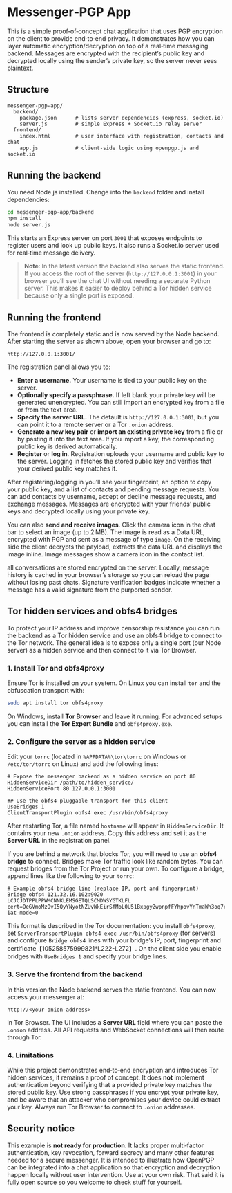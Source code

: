 # Messenger‑PGP App

This is a simple proof‑of‑concept chat application that uses PGP encryption on the client to provide end‑to‑end privacy.  It demonstrates how you can layer automatic encryption/decryption on top of a real‑time messaging backend.  Messages are encrypted with the recipient’s public key and decrypted locally using the sender’s private key, so the server never sees plaintext.

## Structure

```
messenger-pgp-app/
  backend/
    package.json      # lists server dependencies (express, socket.io)
    server.js         # simple Express + Socket.io relay server
  frontend/
    index.html        # user interface with registration, contacts and chat
    app.js            # client‑side logic using openpgp.js and socket.io
```

## Running the backend

You need Node.js installed.  Change into the `backend` folder and install dependencies:

```bash
cd messenger-pgp-app/backend
npm install
node server.js
```

This starts an Express server on port `3001` that exposes endpoints to register users and look up public keys.  It also runs a Socket.io server used for real‑time message delivery.

> **Note**: In the latest version the backend also serves the static frontend.  If you access the root of the server (`http://127.0.0.1:3001`) in your browser you’ll see the chat UI without needing a separate Python server.  This makes it easier to deploy behind a Tor hidden service because only a single port is exposed.

## Running the frontend

The frontend is completely static and is now served by the Node backend.  After starting the server as shown above, open your browser and go to:

```
http://127.0.0.1:3001/
```

The registration panel allows you to:

* **Enter a username.**  Your username is tied to your public key on the server.
* **Optionally specify a passphrase.**  If left blank your private key will be generated unencrypted.  You can still import an encrypted key from a file or from the text area.
* **Specify the server URL.**  The default is `http://127.0.0.1:3001`, but you can point it to a remote server or a Tor `.onion` address.
* **Generate a new key pair** or **import an existing private key** from a file or by pasting it into the text area.  If you import a key, the corresponding public key is derived automatically.
* **Register** or **log in**.  Registration uploads your username and public key to the server.  Logging in fetches the stored public key and verifies that your derived public key matches it.

After registering/logging in you’ll see your fingerprint, an option to copy your public key, and a list of contacts and pending message requests.  You can add contacts by username, accept or decline message requests, and exchange messages.  Messages are encrypted with your friends’ public keys and decrypted locally using your private key.

You can also **send and receive images**.  Click the camera icon in the chat bar to select an image (up to 2 MB).  The image is read as a Data URL, encrypted with PGP and sent as a message of type `image`.  On the receiving side the client decrypts the payload, extracts the data URL and displays the image inline.  Image messages show a camera icon in the contact list.

all conversations are stored encrypted on the server.  Locally, message history is cached in your browser’s storage so you can reload the page without losing past chats.  Signature verification badges indicate whether a message has a valid signature from the purported sender.

## Tor hidden services and obfs4 bridges

To protect your IP address and improve censorship resistance you can run the backend as a Tor hidden service and use an obfs4 bridge to connect to the Tor network.  The general idea is to expose only a single port (our Node server) as a hidden service and then connect to it via Tor Browser.

### 1. Install Tor and obfs4proxy

Ensure Tor is installed on your system.  On Linux you can install `tor` and the obfuscation transport with:

```bash
sudo apt install tor obfs4proxy
```

On Windows, install **Tor Browser** and leave it running.  For advanced setups you can install the **Tor Expert Bundle** and `obfs4proxy.exe`.

### 2. Configure the server as a hidden service

Edit your `torrc` (located in `%APPDATA%\tor\torrc` on Windows or `/etc/tor/torrc` on Linux) and add the following lines:

```
# Expose the messenger backend as a hidden service on port 80
HiddenServiceDir /path/to/hidden_service/
HiddenServicePort 80 127.0.0.1:3001

## Use the obfs4 pluggable transport for this client
UseBridges 1
ClientTransportPlugin obfs4 exec /usr/bin/obfs4proxy
```

After restarting Tor, a file named `hostname` will appear in `HiddenServiceDir`.  It contains your new `.onion` address.  Copy this address and set it as the **Server URL** in the registration panel.

If you are behind a network that blocks Tor, you will need to use an **obfs4 bridge** to connect.  Bridges make Tor traffic look like random bytes.  You can request bridges from the Tor Project or run your own.  To configure a bridge, append lines like the following to your `torrc`:

```
# Example obfs4 bridge line (replace IP, port and fingerprint)
Bridge obfs4 121.32.16.102:9020 LCJCJDTPPLPPWMCNNKLEMSGETQLSCMDWSYGTKLFL cert=OeGVmoMzOvI5QyYNyotNZUvWkEirSfMoL0U51BxpgyZwpnpfFYhpovYnTmaWh3oq7c/m2o iat-mode=0
```

This format is described in the Tor documentation: you install `obfs4proxy`, set `ServerTransportPlugin obfs4 exec /usr/bin/obfs4proxy` (for servers) and configure `Bridge obfs4` lines with your bridge’s IP, port, fingerprint and certificate【105258575999821†L222-L272】.  On the client side you enable bridges with `UseBridges 1` and specify your bridge lines.

### 3. Serve the frontend from the backend

In this version the Node backend serves the static frontend.  You can now access your messenger at:

```
http://<your-onion-address>
```

in Tor Browser.  The UI includes a **Server URL** field where you can paste the `.onion` address.  All API requests and WebSocket connections will then route through Tor.

### 4. Limitations

While this project demonstrates end‑to‑end encryption and introduces Tor hidden services, it remains a proof of concept.  It does **not** implement authentication beyond verifying that a provided private key matches the stored public key.  Use strong passphrases if you encrypt your private key, and be aware that an attacker who compromises your device could extract your key.  Always run Tor Browser to connect to `.onion` addresses.

## Security notice

This example is **not ready for production**.  It lacks proper multi‑factor authentication, key revocation, forward secrecy and many other features needed for a secure messenger.  It is intended to illustrate how OpenPGP can be integrated into a chat application so that encryption and decryption happen locally without user intervention.  Use at your own risk. That said it is fully open source so you welcome to check stuff for yourself.
